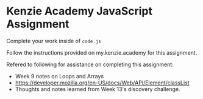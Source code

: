 # Kenzie Academy JavaScript Assignment

Complete your work inside of `code.js`

Follow the instructions provided on my.kenzie.academy for this assignment.

Refered to following for assistance on completing this assignment:
- Week 9 notes on Loops and Arrays
- https://developer.mozilla.org/en-US/docs/Web/API/Element/classList
- Thoughts and notes learned from Week 13's discovery challenge.
